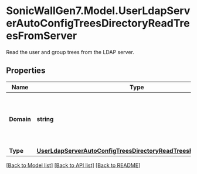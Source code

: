 # SonicWallGen7.Model.UserLdapServerAutoConfigTreesDirectoryReadTreesFromServer
Read the user and group trees from the LDAP server.

## Properties

Name | Type | Description | Notes
------------ | ------------- | ------------- | -------------
**Domain** | **string** | The domain to search under. * Set to null to represent an unconfigured state. | [optional] 
**Type** | [**UserLdapServerAutoConfigTreesDirectoryReadTreesFromServerType**](UserLdapServerAutoConfigTreesDirectoryReadTreesFromServerType.md) |  | [optional] 

[[Back to Model list]](../README.md#documentation-for-models) [[Back to API list]](../README.md#documentation-for-api-endpoints) [[Back to README]](../README.md)

